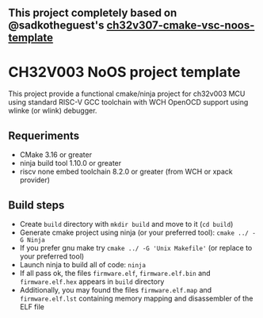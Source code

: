 ## This project completely based on @sadkotheguest's [ch32v307-cmake-vsc-noos-template](https://github.com/sadkotheguest/ch32v307-cmake-vsc-noos-template)

# CH32V003 NoOS project template

This project provide a functional cmake/ninja project for ch32v003 MCU using standard RISC-V GCC toolchain with WCH OpenOCD support using wlinke (or wlink) debugger.

## Requeriments

 - CMake 3.16 or greater
 - ninja build tool 1.10.0 or greater
 - riscv none embed toolchain 8.2.0 or greater (from WCH or xpack provider)

## Build steps

 - Create `build` directory with `mkdir build` and move to it (`cd build`)
 - Generate cmake project using ninja (or your preferred tool): `cmake ../ -G Ninja`
 - If you prefer gnu make try `cmake ../ -G 'Unix Makefile'` (or replace to your preferred tool)
 - Launch ninja to build all of code: `ninja`
 - If all pass ok, the files `firmware.elf`, `firmware.elf.bin` and `firmware.elf.hex` appears in `build` directory
 - Additionally, you may found the files `firmware.elf.map` and `firmware.elf.lst` containing memory mapping and disassembler of the ELF file
